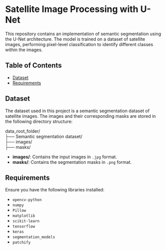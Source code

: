 # Satellite Image Processing with U-Net

This repository contains an implementation of semantic segmentation using the U-Net architecture. The model is trained on a dataset of satellite images, performing pixel-level classification to identify different classes within the images.

## Table of Contents

- [Dataset](#dataset)
- [Requirements](#requirements)

## Dataset

The dataset used in this project is a semantic segmentation dataset of satellite images. The images and their corresponding masks are stored in the following directory structure:

data_root_folder/<br />
├── Semantic segmentation dataset/<br />
├── images/<br />
├── masks/<br />

- **images/**: Contains the input images in `.jpg` format.
- **masks/**: Contains the segmentation masks in `.png` format.


## Requirements

Ensure you have the following libraries installed:

- `opencv-python`
- `numpy`
- `Pillow`
- `matplotlib`
- `scikit-learn`
- `tensorflow`
- `keras`
- `segmentation_models`
- `patchify`

